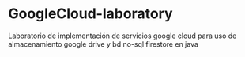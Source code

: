 # GoogleCloud-laboratory
Laboratorio de implementación de servicios google cloud para uso de almacenamiento google drive y bd no-sql firestore en java
